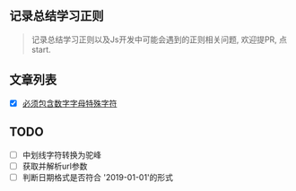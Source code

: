 ## 记录总结学习正则
> 记录总结学习正则以及Js开发中可能会遇到的正则相关问题, 欢迎提PR, 点start.

## 文章列表
- [x] [必须包含数字字母特殊字符
](https://github.com/BiYuqi/regex-seed/issues/1)

## TODO

- [ ] 中划线字符转换为驼峰
- [ ] 获取并解析url参数
- [ ] 判断日期格式是否符合 '2019-01-01'的形式
